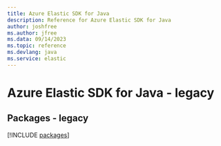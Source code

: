 ```yaml
---
title: Azure Elastic SDK for Java
description: Reference for Azure Elastic SDK for Java
author: joshfree
ms.author: jfree
ms.data: 09/14/2023
ms.topic: reference
ms.devlang: java
ms.service: elastic
---
```

# Azure Elastic SDK for Java - legacy
## Packages - legacy
[!INCLUDE [packages](elastic-index.md)]